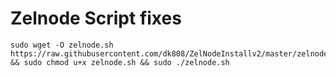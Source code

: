 # Zelnode Script fixes

```
sudo wget -O zelnode.sh https://raw.githubusercontent.com/dk808/ZelNodeInstallv2/master/zelnodev2.sh && sudo chmod u+x zelnode.sh && sudo ./zelnode.sh
```
